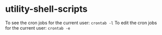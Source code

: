 # utility-shell-scripts

To see the cron jobs for the current user: `crontab -l`
To edit the cron jobs for the current user: `crontab -e`
